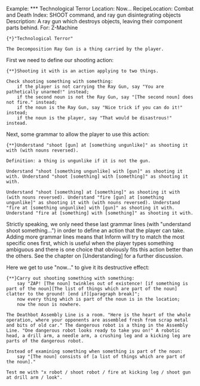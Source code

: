 Example: *** Technological Terror
Location: Now...
RecipeLocation: Combat and Death
Index: SHOOT command, and ray gun disintegrating objects
Description: A ray gun which destroys objects, leaving their component parts behind.
For: Z-Machine

  

``` inform7
{*}"Technological Terror"

The Decomposition Ray Gun is a thing carried by the player.
```

  
First we need to define our shooting action:

  

``` inform7
{**}Shooting it with is an action applying to two things.

Check shooting something with something:
	if the player is not carrying the Ray Gun, say "You are pathetically unarmed!" instead;
	if the second noun is not the Ray Gun, say "[The second noun] does not fire." instead;
	if the noun is the Ray Gun, say "Nice trick if you can do it!" instead;
	if the noun is the player, say "That would be disastrous!" instead.
```

  
Next, some grammar to allow the player to use this action:

  

``` inform7
{**}Understand "shoot [gun] at [something ungunlike]" as shooting it with (with nouns reversed).

Definition: a thing is ungunlike if it is not the gun.

Understand "shoot [something ungunlike] with [gun]" as shooting it with. Understand "shoot [something] with [something]" as shooting it with.

Understand "shoot [something] at [something]" as shooting it with (with nouns reversed). Understand "fire [gun] at [something ungunlike]" as shooting it with (with nouns reversed). Understand "fire at [something ungunlike] with [gun]" as shooting it with. Understand "fire at [something] with [something]" as shooting it with.
```

  
Strictly speaking, we only need these last grammar lines (with "understand shoot something...") in order to define an action that the player can take. Adding more grammar lines means that Inform will try to match the most specific ones first, which is useful when the player types something ambiguous and there is one choice that obviously fits this action better than the others. See the chapter on [Understanding] for a further discussion.

  
Here we get to use "now..." to give it its destructive effect:

  

``` inform7
{**}Carry out shooting something with something:
	say "ZAP! [The noun] twinkles out of existence! [if something is part of the noun][The list of things which are part of the noun] clatter to the ground! [end if][paragraph break]";
	now every thing which is part of the noun is in the location;
	now the noun is nowhere.

The Deathbot Assembly Line is a room. "Here is the heart of the whole operation, where your opponents are assembled fresh from scrap metal and bits of old car." The dangerous robot is a thing in the Assembly Line. "One dangerous robot looks ready to take you on!" A robotic head, a drill arm, a needle arm, a crushing leg and a kicking leg are parts of the dangerous robot.

Instead of examining something when something is part of the noun:
	say "[The noun] consists of [a list of things which are part of the noun]."

Test me with "x robot / shoot robot / fire at kicking leg / shoot gun at drill arm / look".
```

